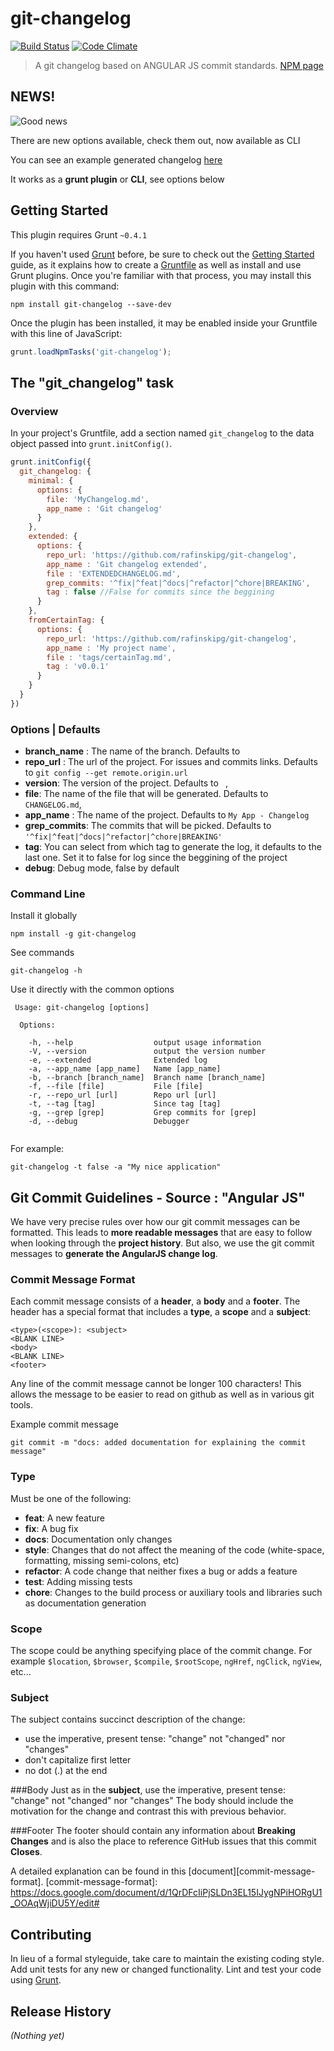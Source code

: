 # git-changelog

[![Build Status](https://travis-ci.org/rafinskipg/git-changelog.svg)](https://travis-ci.org/rafinskipg/git-changelog)
[![Code Climate](https://codeclimate.com/github/rafinskipg/git-changelog/badges/gpa.svg)](https://codeclimate.com/github/rafinskipg/git-changelog)

> A git changelog based on ANGULAR JS commit standards. [NPM page](https://www.npmjs.org/package/git-changelog)
 
## NEWS!
![Good news](http://www.labspaces.net/pictures/blog/4e5466b7dc69f1314154167_blog.jpg)

There are new options available, check them out, now available as CLI

You can see an example generated changelog [here](https://github.com/rafinskipg/git-changelog/blob/master/output/tag1.md)

It works as a **grunt plugin** or **CLI**, see options below

## Getting Started
This plugin requires Grunt `~0.4.1`

If you haven't used [Grunt](http://gruntjs.com/) before, be sure to check out the [Getting Started](http://gruntjs.com/getting-started) guide, as it explains how to create a [Gruntfile](http://gruntjs.com/sample-gruntfile) as well as install and use Grunt plugins. Once you're familiar with that process, you may install this plugin with this command:

```shell
npm install git-changelog --save-dev
```

Once the plugin has been installed, it may be enabled inside your Gruntfile with this line of JavaScript:

```js
grunt.loadNpmTasks('git-changelog');
```

## The "git_changelog" task

### Overview
In your project's Gruntfile, add a section named `git_changelog` to the data object passed into `grunt.initConfig()`.

```js
grunt.initConfig({
  git_changelog: {
    minimal: {
      options: {
        file: 'MyChangelog.md',
        app_name : 'Git changelog'
      }
    },
    extended: {
      options: {
        repo_url: 'https://github.com/rafinskipg/git-changelog',
        app_name : 'Git changelog extended',
        file : 'EXTENDEDCHANGELOG.md',
        grep_commits: '^fix|^feat|^docs|^refactor|^chore|BREAKING',
        tag : false //False for commits since the beggining
      }
    },
    fromCertainTag: {
      options: {
        repo_url: 'https://github.com/rafinskipg/git-changelog',
        app_name : 'My project name',
        file : 'tags/certainTag.md',
        tag : 'v0.0.1'
      }
    }
  }
})
```

### Options | Defaults

* **branch_name** : The name of the branch. Defaults to ` `
* **repo_url** : The url of the project. For issues and commits links. Defaults to `git config --get remote.origin.url`
* **version**: The version of the project. Defaults to ` `,
* **file**: The name of the file that will be generated. Defaults to `CHANGELOG.md`,
* **app_name** : The name of the project. Defaults to `My App - Changelog`
* **grep_commits**: The commits that will be picked. Defaults to `'^fix|^feat|^docs|^refactor|^chore|BREAKING'`
* **tag**: You can select from which tag to generate the log, it defaults to the last one. Set it to false for log since the beggining of the project
* **debug**: Debug mode, false by default

### Command Line
Install it globally 

```
npm install -g git-changelog
```
See commands
```
git-changelog -h
```

Use it directly with the common options
```
 Usage: git-changelog [options]

  Options:

    -h, --help                  output usage information
    -V, --version               output the version number
    -e, --extended              Extended log
    -a, --app_name [app_name]   Name [app_name]
    -b, --branch [branch_name]  Branch name [branch_name]
    -f, --file [file]           File [file]
    -r, --repo_url [url]        Repo url [url]
    -t, --tag [tag]             Since tag [tag]
    -g, --grep [grep]           Grep commits for [grep]
    -d, --debug                 Debugger


```

For example:

```
git-changelog -t false -a "My nice application"
```

## Git Commit Guidelines - Source : "Angular JS"

We have very precise rules over how our git commit messages can be formatted.  This leads to **more
readable messages** that are easy to follow when looking through the **project history**.  But also,
we use the git commit messages to **generate the AngularJS change log**.

### Commit Message Format
Each commit message consists of a **header**, a **body** and a **footer**.  The header has a special
format that includes a **type**, a **scope** and a **subject**:

```
<type>(<scope>): <subject>
<BLANK LINE>
<body>
<BLANK LINE>
<footer>
```

Any line of the commit message cannot be longer 100 characters! This allows the message to be easier
to read on github as well as in various git tools.

Example commit message

```
git commit -m "docs: added documentation for explaining the commit message"
```

### Type
Must be one of the following:

* **feat**: A new feature
* **fix**: A bug fix
* **docs**: Documentation only changes
* **style**: Changes that do not affect the meaning of the code (white-space, formatting, missing semi-colons, etc)
* **refactor**: A code change that neither fixes a bug or adds a feature
* **test**: Adding missing tests
* **chore**: Changes to the build process or auxiliary tools and libraries such as documentation generation


### Scope
The scope could be anything specifying place of the commit change. For example `$location`,
`$browser`, `$compile`, `$rootScope`, `ngHref`, `ngClick`, `ngView`, etc...

### Subject
The subject contains succinct description of the change:

* use the imperative, present tense: "change" not "changed" nor "changes"
* don't capitalize first letter
* no dot (.) at the end

###Body
Just as in the **subject**, use the imperative, present tense: "change" not "changed" nor "changes"
The body should include the motivation for the change and contrast this with previous behavior.

###Footer
The footer should contain any information about **Breaking Changes** and is also the place to
reference GitHub issues that this commit **Closes**.


A detailed explanation can be found in this [document][commit-message-format].
[commit-message-format]: https://docs.google.com/document/d/1QrDFcIiPjSLDn3EL15IJygNPiHORgU1_OOAqWjiDU5Y/edit#


## Contributing
In lieu of a formal styleguide, take care to maintain the existing coding style. Add unit tests for any new or changed functionality. Lint and test your code using [Grunt](http://gruntjs.com/).

## Release History
_(Nothing yet)_
